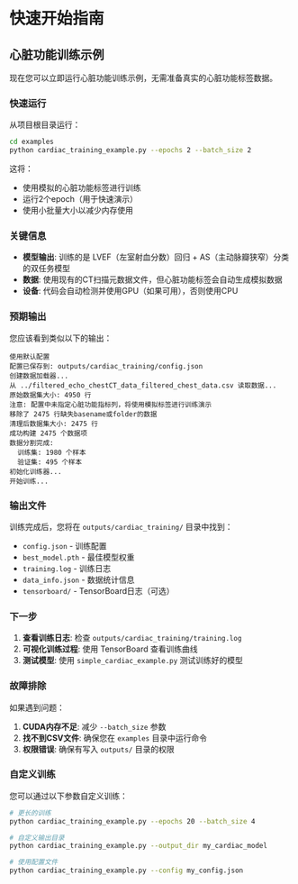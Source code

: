 # 快速开始指南

## 心脏功能训练示例

现在您可以立即运行心脏功能训练示例，无需准备真实的心脏功能标签数据。

### 快速运行

从项目根目录运行：

```bash
cd examples
python cardiac_training_example.py --epochs 2 --batch_size 2
```

这将：
- 使用模拟的心脏功能标签进行训练
- 运行2个epoch（用于快速演示）
- 使用小批量大小以减少内存使用

### 关键信息

- **模型输出**: 训练的是 LVEF（左室射血分数）回归 + AS（主动脉瓣狭窄）分类的双任务模型
- **数据**: 使用现有的CT扫描元数据文件，但心脏功能标签会自动生成模拟数据
- **设备**: 代码会自动检测并使用GPU（如果可用），否则使用CPU

### 预期输出

您应该看到类似以下的输出：

```
使用默认配置
配置已保存到: outputs/cardiac_training/config.json
创建数据加载器...
从 ../filtered_echo_chestCT_data_filtered_chest_data.csv 读取数据...
原始数据集大小: 4950 行
注意: 配置中未指定心脏功能指标列，将使用模拟标签进行训练演示
移除了 2475 行缺失basename或folder的数据
清理后数据集大小: 2475 行
成功构建 2475 个数据项
数据分割完成:
  训练集: 1980 个样本
  验证集: 495 个样本
初始化训练器...
开始训练...
```

### 输出文件

训练完成后，您将在 `outputs/cardiac_training/` 目录中找到：

- `config.json` - 训练配置
- `best_model.pth` - 最佳模型权重
- `training.log` - 训练日志
- `data_info.json` - 数据统计信息
- `tensorboard/` - TensorBoard日志（可选）

### 下一步

1. **查看训练日志**: 检查 `outputs/cardiac_training/training.log`
2. **可视化训练过程**: 使用 TensorBoard 查看训练曲线
3. **测试模型**: 使用 `simple_cardiac_example.py` 测试训练好的模型

### 故障排除

如果遇到问题：

1. **CUDA内存不足**: 减少 `--batch_size` 参数
2. **找不到CSV文件**: 确保您在 `examples` 目录中运行命令
3. **权限错误**: 确保有写入 `outputs/` 目录的权限

### 自定义训练

您可以通过以下参数自定义训练：

```bash
# 更长的训练
python cardiac_training_example.py --epochs 20 --batch_size 4

# 自定义输出目录
python cardiac_training_example.py --output_dir my_cardiac_model

# 使用配置文件
python cardiac_training_example.py --config my_config.json
``` 